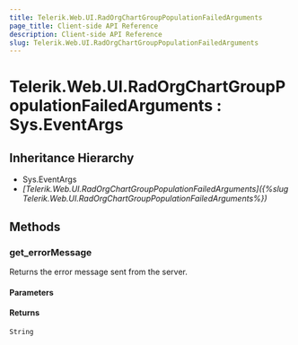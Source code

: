 ```yaml
---
title: Telerik.Web.UI.RadOrgChartGroupPopulationFailedArguments
page_title: Client-side API Reference
description: Client-side API Reference
slug: Telerik.Web.UI.RadOrgChartGroupPopulationFailedArguments
---
```


# Telerik.Web.UI.RadOrgChartGroupPopulationFailedArguments : Sys.EventArgs 

## Inheritance Hierarchy

* Sys.EventArgs
* *[Telerik.Web.UI.RadOrgChartGroupPopulationFailedArguments]({%slug Telerik.Web.UI.RadOrgChartGroupPopulationFailedArguments%})*

## Methods

### get_errorMessage

Returns the error message sent from the server. 

#### Parameters

#### Returns

`String`